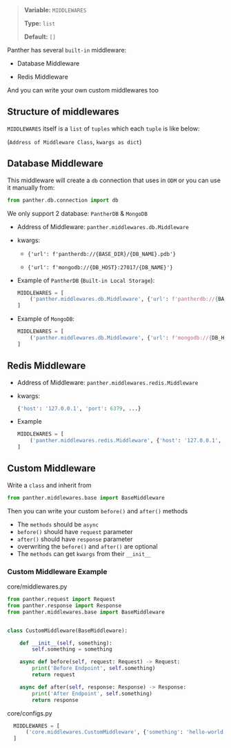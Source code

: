 > <b>Variable:</b> `MIDDLEWARES` 
> 
> <b>Type:</b> `list` 
> 
> <b>Default:</b> `[]`

Panther has several `built-in` middleware:

- Database Middleware

- Redis Middleware

And you can write your own custom middlewares too


## Structure of middlewares
`MIDDLEWARES` itself is a `list` of `tuples` which each `tuple` is like below:

(`Address of Middleware Class`, `kwargs as dict`)


## Database Middleware
This middleware will create a `db` connection that uses in `ODM` or you can use it manually from:
```python
from panther.db.connection import db
```

We only support 2 database: `PantherDB` & `MongoDB`

- Address of Middleware: `panther.middlewares.db.Middleware`
- kwargs:
    * `{'url': f'pantherdb://{BASE_DIR}/{DB_NAME}.pdb'}`

    * `{'url': f'mongodb://{DB_HOST}:27017/{DB_NAME}'}`

- Example of `PantherDB` (`Built-in Local Storage`):
  ```python
  MIDDLEWARES = [
      ('panther.middlewares.db.Middleware', {'url': f'pantherdb://{BASE_DIR}/{DB_NAME}.pdb'}),
  ]
  ```
- Example of `MongoDB`:
  ```python
  MIDDLEWARES = [
      ('panther.middlewares.db.Middleware', {'url': f'mongodb://{DB_HOST}:27017/{DB_NAME}'}),
  ]
  ```
  
## Redis Middleware
- Address of Middleware: `panther.middlewares.redis.Middleware`
- kwargs: 
    ```python
    {'host': '127.0.0.1', 'port': 6379, ...}
    ```

- Example
  ```python
  MIDDLEWARES = [
      ('panther.middlewares.redis.Middleware', {'host': '127.0.0.1', 'port': 6379}),
  ]
  ```
  
## Custom Middleware
Write a `class` and inherit from
```python
from panther.middlewares.base import BaseMiddleware
```

Then you can write your custom `before()` and `after()` methods

- The `methods` should be `async`
- `before()` should have `request` parameter
- `after()` should have `response` parameter
- overwriting the `before()` and `after()` are optional
- The `methods` can get `kwargs` from their `__init__`

### Custom Middleware Example
core/middlewares.py
```python
from panther.request import Request
from panther.response import Response
from panther.middlewares.base import BaseMiddleware


class CustomMiddleware(BaseMiddleware):

    def __init__(self, something):
        self.something = something

    async def before(self, request: Request) -> Request:
        print('Before Endpoint', self.something)
        return request

    async def after(self, response: Response) -> Response:
        print('After Endpoint', self.something)
        return response
```
core/configs.py
```python
  MIDDLEWARES = [
      ('core.middlewares.CustomMiddleware', {'something': 'hello-world'}),
  ]
```